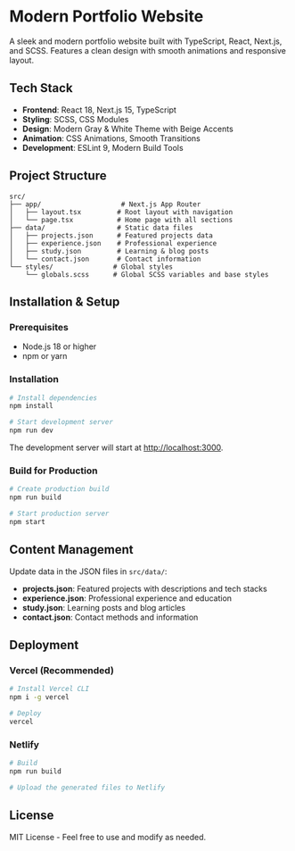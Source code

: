 # Modern Portfolio Website

A sleek and modern portfolio website built with TypeScript, React, Next.js, and SCSS. Features a clean design with smooth animations and responsive layout.

## Tech Stack

- **Frontend**: React 18, Next.js 15, TypeScript
- **Styling**: SCSS, CSS Modules
- **Design**: Modern Gray & White Theme with Beige Accents
- **Animation**: CSS Animations, Smooth Transitions
- **Development**: ESLint 9, Modern Build Tools

## Project Structure

```
src/
├── app/                    # Next.js App Router
│   ├── layout.tsx         # Root layout with navigation
│   └── page.tsx           # Home page with all sections
├── data/                  # Static data files
│   ├── projects.json      # Featured projects data
│   ├── experience.json    # Professional experience
│   ├── study.json         # Learning & blog posts
│   └── contact.json       # Contact information
└── styles/               # Global styles
    └── globals.scss      # Global SCSS variables and base styles
```

## Installation & Setup

### Prerequisites
- Node.js 18 or higher
- npm or yarn

### Installation
```bash
# Install dependencies
npm install

# Start development server
npm run dev
```

The development server will start at [http://localhost:3000](http://localhost:3000).

### Build for Production
```bash
# Create production build
npm run build

# Start production server
npm start
```

## Content Management
Update data in the JSON files in `src/data/`:

- **projects.json**: Featured projects with descriptions and tech stacks
- **experience.json**: Professional experience and education
- **study.json**: Learning posts and blog articles
- **contact.json**: Contact methods and information

## Deployment

### Vercel (Recommended)
```bash
# Install Vercel CLI
npm i -g vercel

# Deploy
vercel
```

### Netlify
```bash
# Build
npm run build

# Upload the generated files to Netlify
```

## License

MIT License - Feel free to use and modify as needed.